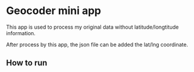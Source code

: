 Geocoder mini app
=================

This app is used to process my original data without latitude/longtitude information.

After process by this app, the json file can be added the lat/lng coordinate.

How to run
----------

